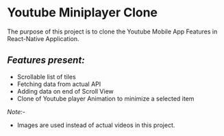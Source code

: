 # Youtube Miniplayer Clone

The purpose of this project is to clone the Youtube Mobile App Features in React-Native Application.

*Features present:*
-
- Scrollable list of tiles
- Fetching data from actual API
- Adding data on end of Scroll View
- Clone of Youtube player Animation to minimize a selected item

*Note:-*

 -  Images are used instead of actual videos in this project.
